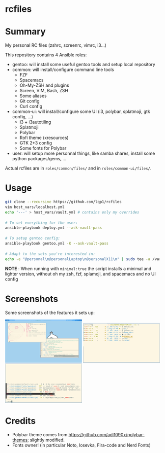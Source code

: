 rcfiles
=======

# Summary

My personal RC files (zshrc, screenrc, vimrc, i3...)

This repository contains 4 Ansible roles:
* gentoo: will install some useful gentoo tools and setup local repository
* common: will install/configure command line tools
  - FZF
  - Spacemacs
  - Oh-My-ZSH and plugins
  - Screen, VIM, Bash, ZSH
  - Some aliases
  - Git config
  - Curl config
* common-ui: will install/configure some UI (i3, polybar, splatmoji, gtk config, ...)
  - i3 + i3autotiling
  - Splatmoji
  - Polybar
  - Rofi theme (xresources)
  - GTK 2+3 config
  - Some fonts for Polybar
* user: will setup more personnal things, like samba shares, install some python
packages/gems, ...

Actual rcfiles are in `roles/common/files/` and in `roles/common-ui/files/`.

# Usage

```bash
git clone --recursive https://github.com/lqp1/rcfiles
vim host_vars/localhost.yml
echo '---' > host_vars/vault.yml # contains only my overrides

# To set everything for the user:
ansible-playbook deploy.yml --ask-vault-pass

# To setup gentoo config:
ansible-playbook gentoo.yml -K --ask-vault-pass

# Adapt to the sets you're interested in:
echo -e "@personal\n@personalLaptop\n@personalX11\n" | sudo tee -a /var/lib/portage/world_sets
```

__NOTE__ : When running with `minimal:true` the script installs a minimal and lighter version,
without oh my zsh, fzf, splamoji, and spacemacs and no UI config

# Screenshots

Some screenshots of the features it sets up:

<img src="https://github.com/lqp1/rcfiles/blob/master/doc/screenshot.png?raw=true" alt="i3 and polybar setup" width="250"/>

<img src="https://github.com/lqp1/rcfiles/blob/master/doc/screenshot2.png?raw=true" alt="exa listing" width="250"/>

<img src="https://github.com/lqp1/rcfiles/blob/master/doc/screenshot3.png?raw=true" alt="vgrep and fzf setup" width="250"/>

# Credits

* Polybar theme comes from https://github.com/adi1090x/polybar-themes; slightly
  modified.
* Fonts owner! (in particular Noto, Iosevka, Fira-code and Nerd Fonts)
